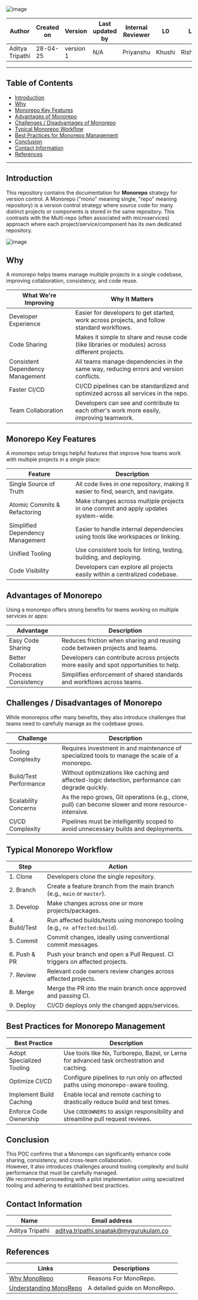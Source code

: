 ![image](https://github.com/user-attachments/assets/7a3460d3-281d-475b-b65b-21670301cca8)

| Author          | Created on | Version   | Last updated by |  Internal Reviewer | L0  | L1  | L2  |
|-----------------|------------|-----------|------------------|--------------------|-----|-----|-----|
| Aditya Tripathi | 28-04-25   | version 1 | N/A              | Priyanshu        | Khushi | Rishabh | Piyush |
---

## Table of Contents

*   [Introduction](#introduction)
*   [Why](#why)
*   [Monorepo Key Features](#monorepo-key-features)
*   [Advantages of Monorepo](#advantages-of-monorepo)
*   [Challenges / Disadvantages of Monorepo](#challenges--disadvantages-of-monorepo)
*   [Typical Monorepo Workflow](#typical-monorepo-workflow)
*   [Best Practices for Monorepo Management](#best-practices-for-monorepo-management)
*   [Conclusion](#conclusion)
*   [Contact Information](#contact-information)
*   [References](#references)
---

## Introduction

This repository contains the documentation for **Monorepo** strategy for version control. A Monorepo ("mono" meaning single, "repo" meaning repository) is a version control strategy where source code for many distinct projects or components is stored in the same repository. This contrasts with the Multi-repo (often associated with microservices) approach where each project/service/component has its own dedicated repository.

![image](https://github.com/user-attachments/assets/248febb5-e100-4c83-a2f0-11348a32142a)


## Why

A monorepo helps teams manage multiple projects in a single codebase, improving collaboration, consistency, and code reuse.

| **What We're Improving**              | **Why It Matters**                                                                 |
|--------------------------------------|-------------------------------------------------------------------------------------|
|  Developer Experience             | Easier for developers to get started, work across projects, and follow standard workflows. |
|  Code Sharing                      | Makes it simple to share and reuse code (like libraries or modules) across different projects. |
|  Consistent Dependency Management  | All teams manage dependencies in the same way, reducing errors and version conflicts. |
|  Faster CI/CD                      | CI/CD pipelines can be standardized and optimized across all services in the repo. |
|  Team Collaboration                | Developers can see and contribute to each other's work more easily, improving teamwork. |

## Monorepo Key Features

A monorepo setup brings helpful features that improve how teams work with multiple projects in a single place:

| **Feature**                    | **Description**                                                                 |
|-------------------------------|----------------------------------------------------------------------------------|
| Single Source of Truth      | All code lives in one repository, making it easier to find, search, and navigate. |
| Atomic Commits & Refactoring | Make changes across multiple projects in one commit and apply updates system-wide. |
| Simplified Dependency Management | Easier to handle internal dependencies using tools like workspaces or linking. |
| Unified Tooling            | Use consistent tools for linting, testing, building, and deploying.              |
| Code Visibility             | Developers can explore all projects easily within a centralized codebase.        |

## Advantages of Monorepo

Using a monorepo offers strong benefits for teams working on multiple services or apps:

| **Advantage**                | **Description**                                                                 |
|-----------------------------|----------------------------------------------------------------------------------|
| Easy Code Sharing         | Reduces friction when sharing and reusing code between projects and teams.       |
| Better Collaboration      | Developers can contribute across projects more easily and spot opportunities to help. |
| Process Consistency       | Simplifies enforcement of shared standards and workflows across teams.          |

## Challenges / Disadvantages of Monorepo

While monorepos offer many benefits, they also introduce challenges that teams need to carefully manage as the codebase grows.

| Challenge                  | Description                                                                                          |
|---------------------------|------------------------------------------------------------------------------------------------------|
| Tooling Complexity         | Requires investment in and maintenance of specialized tools to manage the scale of a monorepo.      |
| Build/Test Performance     | Without optimizations like caching and affected-logic detection, performance can degrade quickly.   |
| Scalability Concerns       | As the repo grows, Git operations (e.g., clone, pull) can become slower and more resource-intensive. |
| CI/CD Complexity           | Pipelines must be intelligently scoped to avoid unnecessary builds and deployments.                 |

## Typical Monorepo Workflow

| Step         | Action                                                                                             |
|--------------|----------------------------------------------------------------------------------------------------|
| 1. Clone     | Developers clone the single repository.                                                            |
| 2. Branch    | Create a feature branch from the main branch (e.g., `main` or `master`).                           |
| 3. Develop   | Make changes across one or more projects/packages.                                                 |
| 4. Build/Test| Run affected builds/tests using monorepo tooling (e.g., `nx affected:build`).                      |
| 5. Commit    | Commit changes, ideally using conventional commit messages.                                        |
| 6. Push & PR | Push your branch and open a Pull Request. CI triggers on affected projects.                        |
| 7. Review    | Relevant code owners review changes across affected projects.                                      |
| 8. Merge     | Merge the PR into the main branch once approved and passing CI.                                    |
| 9. Deploy    | CI/CD deploys only the changed apps/services.                                                      |

## Best Practices for Monorepo Management

| Best Practice                | Description                                                                                   |
|-----------------------------|-----------------------------------------------------------------------------------------------|
| Adopt Specialized Tooling   | Use tools like Nx, Turborepo, Bazel, or Lerna for advanced task orchestration and caching.    |
| Optimize CI/CD              | Configure pipelines to run only on affected paths using monorepo-aware tooling.              |
| Implement Build Caching     | Enable local and remote caching to drastically reduce build and test times.                  |
| Enforce Code Ownership      | Use `CODEOWNERS` to assign responsibility and streamline pull request reviews.               |

## Conclusion

This POC confirms that a Monorepo can significantly enhance code sharing, consistency, and cross-team collaboration.  
However, it also introduces challenges around tooling complexity and build performance that must be carefully managed.  
We recommend proceeding with a pilot implementation using specialized tooling and adhering to established best practices.

## Contact Information

| Name         | Email address          |
|--------------|------------------------|
| Aditya Tripathi          | aditya.tripathi.snaatak@mygurukulam.co     |

## References

| Links        | Descriptions         |
|--------------|------------------------|
|   [Why MonoRepo](https://medium.com/@avicsebooks/monorepo-2edb5a67517d) | Reasons For MonoRepo. |
[Understanding MonoRepo](https://medium.com/@r.sipchenko/understanding-monorepos-ad9c4ac7b504)     |   A detailed guide on MonoRepo.   |
